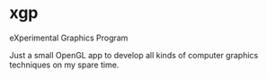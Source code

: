 # xgp
 eXperimental Graphics Program

Just a small OpenGL app to develop all kinds of computer graphics techniques on my spare time.
